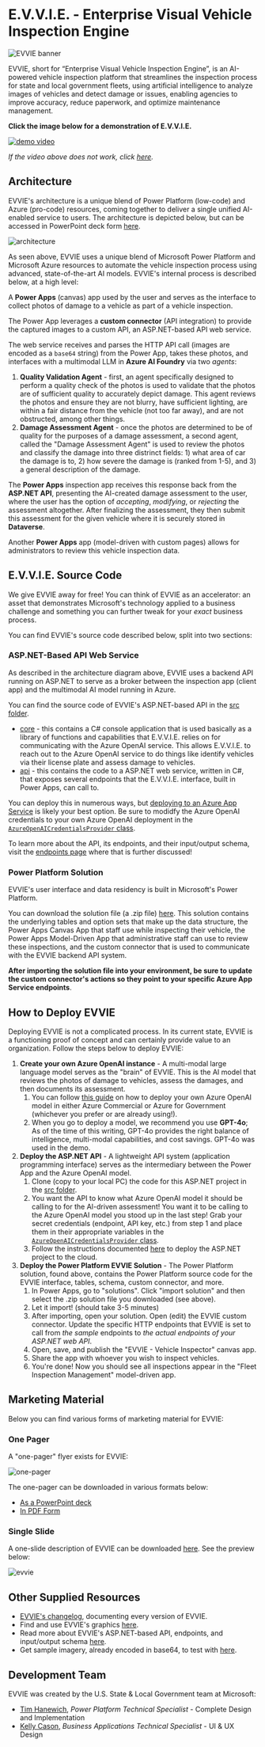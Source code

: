 # E.V.V.I.E. - **E**nterprise **V**isual **V**ehicle **I**nspection **E**ngine

![EVVIE banner](https://i.imgur.com/Ca4EwdG.jpeg)

EVVIE, short for “Enterprise Visual Vehicle Inspection Engine”, is an AI-powered vehicle inspection platform that streamlines the inspection process for state and local government fleets, using artificial intelligence to analyze images of vehicles and detect damage or issues, enabling agencies to improve accuracy, reduce paperwork, and optimize maintenance management.

**Click the image below for a demonstration of E.V.V.I.E.**

[![demo video](https://i.imgur.com/5OIfuG4.png)](https://livesend.microsoft.com/i/DUFrJEz77SXgL85JbBg___Wio6___QrDyqYH7e0RigS84AIiHLC3WpVWVDDfooWSJ3PQpIq2iXxfS8jrzrqedqUQyBkGlTJR3slPbCyUqy6FOpY0dwIM38eR3YiOOSHP7___37)

*If the video above does not work, click [here](https://youtu.be/KvEFX-in2TM).*

## Architecture
EVVIE's architecture is a unique blend of Power Platform (low-code) and Azure (pro-code) resources, coming together to deliver a single unified AI-enabled service to users. The architecture is depicted below, but can be accessed in PowerPoint deck form [here](https://github.com/microsoft/SLG-Business-Applications/releases/download/35/architecture.pptx).

![architecture](https://i.imgur.com/FJ7kl5z.png)

As seen above, EVVIE uses a unique blend of Microsoft Power Platform and Microsoft Azure resources to automate the vehicle inspection process using advanced, state-of-the-art AI models. EVVIE's internal process is described below, at a high level:

A **Power Apps** (canvas) app used by the user and serves as the interface to collect photos of damage to a vehicle as part of a vehicle inspection.

The Power App leverages a **custom connector** (API integration) to provide the captured images to a custom API, an ASP.NET-based API web service.

The web service receives and parses the HTTP API call (images are encoded as a `base64` string) from the Power App, takes these photos, and interfaces with a multimodal LLM in **Azure AI Foundry** via two *agents*:
1. **Quality Validation Agent** - first, an agent specifically designed to perform a quality check of the photos is used to validate that the photos are of sufficient quality to accurately depict damage. This agent reviews the photos and ensure they are not blurry, have sufficient lighting, are within a fair distance from the vehicle (not too far away), and are not obstructed, among other things.
2. **Damage Assessment Agent** - once the photos are determined to be of quality for the purposes of a damage assessment, a second agent, called the "Damage Assessment Agent" is used to review the photos and classify the damage into three distrinct fields: 1) what area of car the damage is to, 2) how severe the damage is (ranked from 1-5), and 3) a general description of the damage.

The **Power Apps** inspection app receives this response back from the **ASP.NET API**, presenting the AI-created damage assessment to the user, where the user has the option of *accepting*, *modifying*, or *rejecting* the assessment altogether. After finalizing the assessment, they then submit this assessment for the given vehicle where it is securely stored in **Dataverse**.

Another **Power Apps** app (model-driven with custom pages) allows for administrators to review this vehicle inspection data.

## E.V.V.I.E. Source Code
We give EVVIE away for free! You can think of EVVIE as an accelerator: an asset that demonstrates Microsoft's technology applied to a business challenge and something you can further tweak for your *exact* business process.

You can find EVVIE's source code described below, split into two sections:

### ASP.NET-Based API Web Service
As described in the architecture diagram above, EVVIE uses a backend API running on ASP.NET to serve as a broker between the inspection app (client app) and the multimodal AI model running in Azure.

You can find the source code of EVVIE's ASP.NET-based API in the [src folder](./src/).
- [core](./src/core/) - this contains a C# console application that is used basically as a library of functions and capabilities that E.V.V.I.E. relies on for communicating with the Azure OpenAI service. This allows E.V.V.I.E. to reach out to the Azure OpenAI service to do things like identify vehicles via their license plate and assess damage to vehicles.
- [api](./src/api/) - this contains the code to a ASP.NET web service, written in C#, that exposes several endpoints that the E.V.V.I.E. interface, built in Power Apps, can call to.

You can deploy this in numerous ways, but [deploying to an Azure App Service](https://learn.microsoft.com/en-us/aspnet/core/host-and-deploy/azure-apps/?view=aspnetcore-9.0&tabs=visual-studio) is likely your best option. Be sure to modidfy the Azure OpenAI credentials to your own Azure OpenAI deployment in the [`AzureOpenAICredentialsProvider` class](./src/core/AzureOpenAICredentialsProvider.cs).

To learn more about the API, its endpoints, and their input/output schema, visit the [endpoints page](./tests/endpoints.md) where that is further discussed!

### Power Platform Solution
EVVIE's user interface and data residency is built in Microsoft's Power Platform. 

You can download the solution file (a .zip file) [here](https://github.com/microsoft/SLG-Business-Applications/releases/download/18/EVVIE_1_0_0_3.zip). This solution contains the underlying tables and option sets that make up the data structure, the Power Apps Canvas App that staff use while inspecting their vehicle, the Power Apps Model-Driven App that administrative staff can use to review these inspections, and the custom connector that is used to communicate with the EVVIE backend API system.

**After importing the solution file into your environment, be sure to update the custom connector's actions so they point to your specific Azure App Service endpoints**.

## How to Deploy EVVIE
Deploying EVVIE is not a complicated process. In its current state, EVVIE is a functioning proof of concept and can certainly provide value to an organization. Follow the steps below to deploy EVVIE:
1. **Create your own Azure OpenAI instance** - A multi-modal large language model serves as the "brain" of EVVIE. This is the AI model that reviews the photos of damage to vehicles, assess the damages, and then documents its assessment.
    1. You can follow [this guide](https://learn.microsoft.com/en-us/azure/ai-services/openai/how-to/create-resource?pivots=web-portal) on how to deploy your own Azure OpenAI model in either Azure Commercial or Azure for Government (whichever you prefer or are already using!).
    2. When you go to deploy a model, we recommend you use **GPT-4o**; As of the time of this writing, GPT-4o provides the right balance of intelligence, multi-modal capabilities, and cost savings. GPT-4o was used in the demo.
2. **Deploy the ASP.NET API** - A lightweight API system (application programming interface) serves as the intermediary between the Power App and the Azure OpenAI model.
    1. Clone (copy to your local PC) the code for this ASP.NET project in the [src folder](./src/).
    2. You want the API to know what Azure OpenAI model it should be calling to for the AI-driven assessment! You want it to be calling to the Azure OpenAI model you stood up in the last step! Grab your secret credentials (endpoint, API key, etc.) from step 1 and place them in their appropriate variables in the [`AzureOpenAICredentialsProvider` class](./src/core/AzureOpenAICredentialsProvider.cs).
    3. Follow the instructions documented [here](https://learn.microsoft.com/en-us/aspnet/core/tutorials/publish-to-azure-webapp-using-vs?view=aspnetcore-9.0) to deploy the ASP.NET project to the cloud.
3. **Deploy the Power Platform EVVIE Solution** - The Power Platform solution, found above, contains the Power Platform source code for the EVVIE interface, tables, schema, custom connector, and more.
    1. In Power Apps, go to "solutions". Click "import solution" and then select the .zip solution file you downloaded (see above).
    2. Let it import! (should take 3-5 minutes)
    3. After importing, open your solution. Open (edit) the EVVIE custom connector. Update the specific HTTP endpoints that EVVIE is set to call from *the sample* endpoints to *the actual endpoints of your ASP.NET web API*.
    4. Open, save, and publish the "EVVIE - Vehicle Inspector" canvas app.
    5. Share the app with whoever you wish to inspect vehicles. 
    6. You're done! Now you should see all inspections appear in the "Fleet Inspection Management" model-driven app.

## Marketing Material
Below you can find various forms of marketing material for EVVIE:

### One Pager
A "one-pager" flyer exists for EVVIE:

![one-pager](https://i.imgur.com/Y3dUY0M.jpeg)

The one-pager can be downloaded in various formats below:
- [As a PowerPoint deck](./one-pager/one-pager.pptx)
- [In PDF Form](./one-pager/one-pager.pdf)

### Single Slide
A one-slide description of EVVIE can be downloaded [here](https://github.com/microsoft/SLG-Business-Applications/releases/download/25/one-pager-horizontal.pptx). See the preview below:

![evvie](https://i.imgur.com/kdquuAR.jpeg)

## Other Supplied Resources
- [EVVIE's changelog](./changelog.md), documenting every version of EVVIE.
- Find and use EVVIE's graphics [here](./graphics/).
- Read more about EVVIE's ASP.NET-based API, endpoints, and input/output schema [here](./tests/endpoints.md).
- Get sample imagery, already encoded in base64, to test with [here](./tests/sample-images/).

## Development Team
EVVIE was created by the U.S. State & Local Government team at Microsoft:
- [Tim Hanewich](https://www.linkedin.com/in/timhanewich), *Power Platform Technical Specialist* - Complete Design and Implementation
- [Kelly Cason](https://www.linkedin.com/in/kellycason/), *Business Applications Technical Specialist* - UI & UX Design